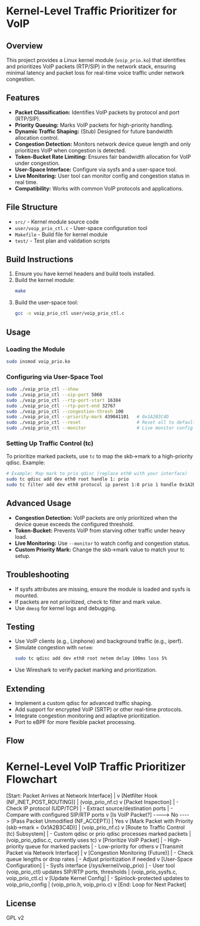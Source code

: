 # Kernel-Level Traffic Prioritizer for VoIP

## Overview
This project provides a Linux kernel module (`voip_prio.ko`) that identifies and prioritizes VoIP packets (RTP/SIP) in the network stack, ensuring minimal latency and packet loss for real-time voice traffic under network congestion.

## Features
- **Packet Classification:** Identifies VoIP packets by protocol and port (RTP/SIP).
- **Priority Queuing:** Marks VoIP packets for high-priority handling.
- **Dynamic Traffic Shaping:** (Stub) Designed for future bandwidth allocation control.
- **Congestion Detection:** Monitors network device queue length and only prioritizes VoIP when congestion is detected.
- **Token-Bucket Rate Limiting:** Ensures fair bandwidth allocation for VoIP under congestion.
- **User-Space Interface:** Configure via sysfs and a user-space tool.
- **Live Monitoring:** User tool can monitor config and congestion status in real time.
- **Compatibility:** Works with common VoIP protocols and applications.

## File Structure
- `src/` - Kernel module source code
- `user/voip_prio_ctl.c` - User-space configuration tool
- `Makefile` - Build file for kernel module
- `test/` - Test plan and validation scripts

## Build Instructions
1. Ensure you have kernel headers and build tools installed.
2. Build the kernel module:
   ```sh
   make
   ```
3. Build the user-space tool:
   ```sh
   gcc -o voip_prio_ctl user/voip_prio_ctl.c
   ```

## Usage
### Loading the Module
```sh
sudo insmod voip_prio.ko
```

### Configuring via User-Space Tool
```sh
sudo ./voip_prio_ctl --show
sudo ./voip_prio_ctl --sip-port 5060
sudo ./voip_prio_ctl --rtp-port-start 16384
sudo ./voip_prio_ctl --rtp-port-end 32767
sudo ./voip_prio_ctl --congestion-thresh 100
sudo ./voip_prio_ctl --priority-mark 439041101   # 0x1A2B3C4D
sudo ./voip_prio_ctl --reset                     # Reset all to defaults
sudo ./voip_prio_ctl --monitor                   # Live monitor config
```

### Setting Up Traffic Control (tc)
To prioritize marked packets, use `tc` to map the skb->mark to a high-priority qdisc. Example:
```sh
# Example: Map mark to prio qdisc (replace eth0 with your interface)
sudo tc qdisc add dev eth0 root handle 1: prio
sudo tc filter add dev eth0 protocol ip parent 1:0 prio 1 handle 0x1A2B3C4D fw flowid 1:1
```

## Advanced Usage
- **Congestion Detection:** VoIP packets are only prioritized when the device queue exceeds the configured threshold.
- **Token-Bucket:** Prevents VoIP from starving other traffic under heavy load.
- **Live Monitoring:** Use `--monitor` to watch config and congestion status.
- **Custom Priority Mark:** Change the skb->mark value to match your tc setup.

## Troubleshooting
- If sysfs attributes are missing, ensure the module is loaded and sysfs is mounted.
- If packets are not prioritized, check tc filter and mark value.
- Use `dmesg` for kernel logs and debugging.

## Testing
- Use VoIP clients (e.g., Linphone) and background traffic (e.g., iperf).
- Simulate congestion with `netem`:
  ```sh
  sudo tc qdisc add dev eth0 root netem delay 100ms loss 5%
  ```
- Use Wireshark to verify packet marking and prioritization.

## Extending
- Implement a custom qdisc for advanced traffic shaping.
- Add support for encrypted VoIP (SRTP) or other real-time protocols.
- Integrate congestion monitoring and adaptive prioritization.
- Port to eBPF for more flexible packet processing.

## Flow
# Kernel-Level VoIP Traffic Prioritizer Flowchart
[Start: Packet Arrives at Network Interface]
|
v
[Netfilter Hook (NF_INET_POST_ROUTING)]
|  (voip_prio_nf.c)
v
[Packet Inspection]
| - Check IP protocol (UDP/TCP)
| - Extract source/destination ports
| - Compare with configured SIP/RTP ports
v
[Is VoIP Packet?] ----> No ----> [Pass Packet Unmodified (NF_ACCEPT)]
| Yes
v
[Mark Packet with Priority (skb->mark = 0x1A2B3C4D)]
|  (voip_prio_nf.c)
v
[Route to Traffic Control (tc) Subsystem]
| - Custom qdisc or prio qdisc processes marked packets
|  (voip_prio_qdisc.c, currently uses tc)
v
[Prioritize VoIP Packet]
| - High-priority queue for marked packets
| - Low-priority for others
v
[Transmit Packet via Network Interface]
|
v
[Congestion Monitoring (Future)]
| - Check queue lengths or drop rates
| - Adjust prioritization if needed
v
[User-Space Configuration]
| - Sysfs interface (/sys/kernel/voip_prio)
| - User tool (voip_prio_ctl) updates SIP/RTP ports, thresholds
|  (voip_prio_sysfs.c, voip_prio_ctl.c)
v
[Update Kernel Config]
| - Spinlock-protected updates to voip_prio_config
|  (voip_prio.h, voip_prio.c)
v
[End: Loop for Next Packet]

## License

GPL v2 

